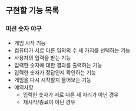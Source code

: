 ## 구현할 기능 목록

### 미션 숫자 야구

- 게임 시작 기능
- 컴퓨터가 서로 다른 임의의 수 세 가지를 선택하는 기능
- 사용자의 입력을 받는 기능
- 입력한 숫자에 대한 결과를 출력하는 기능
- 입력한 숫자가 정답인지 확인하는 기능
- 게임을 다시 시작할지 물어보는 기능
- 예외사항
    - 입력한 숫자가 서로 다른 세 자리가 아닌 경우
    - 재시작/종료이 아닌 경우
